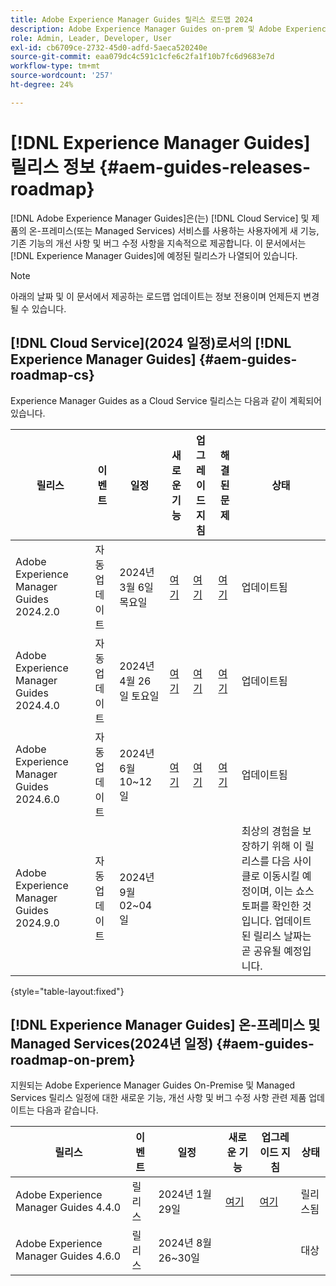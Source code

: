 ```yaml
---
title: Adobe Experience Manager Guides 릴리스 로드맵 2024
description: Adobe Experience Manager Guides on-prem 및 Adobe Experience Manager Guides as a Cloud Service 라이브 및 향후 릴리스에 대한 정보를 얻으십시오
role: Admin, Leader, Developer, User
exl-id: cb6709ce-2732-45d0-adfd-5aeca520240e
source-git-commit: eaa079dc4c591c1cfe6c2fa1f10b7fc6d9683e7d
workflow-type: tm+mt
source-wordcount: '257'
ht-degree: 24%

---
```


# [!DNL Experience Manager Guides] 릴리스 정보 {#aem-guides-releases-roadmap}

[!DNL Adobe Experience Manager Guides]은(는) [!DNL Cloud Service] 및 제품의 온-프레미스(또는 Managed Services) 서비스를 사용하는 사용자에게 새 기능, 기존 기능의 개선 사항 및 버그 수정 사항을 지속적으로 제공합니다. 이 문서에서는 [!DNL Experience Manager Guides]에 예정된 릴리스가 나열되어 있습니다.

>[!NOTE]
>
>아래의 날짜 및 이 문서에서 제공하는 로드맵 업데이트는 정보 전용이며 언제든지 변경될 수 있습니다.

## [!DNL Cloud Service](2024 일정)로서의 [!DNL Experience Manager Guides] {#aem-guides-roadmap-cs}

Experience Manager Guides as a Cloud Service 릴리스는 다음과 같이 계획되어 있습니다.

| 릴리스 | 이벤트 | 일정 | 새로운 기능 | 업그레이드 지침 | 해결된 문제 | 상태 |
|---|---|---|---|---|---|---|
| Adobe Experience Manager Guides 2024.2.0 | 자동 업데이트 | 2024년 3월 6일 목요일 | [여기](whats-new-2024-2-0.md) | [여기](upgrade-instructions-2024-2-0.md) | [여기](fixed-issues-2024-2-0.md) | 업데이트됨 |
| Adobe Experience Manager Guides 2024.4.0 | 자동 업데이트 | 2024년 4월 26일 토요일 | [여기](whats-new-2024-04-0.md) | [여기](upgrade-instructions-2024-04-0.md) | [여기](fixed-issues-2024-04-0.md) | 업데이트됨 |
| Adobe Experience Manager Guides 2024.6.0 | 자동 업데이트 | 2024년 6월 10~12일 | [여기](whats-new-2024-06-0.md) | [여기](upgrade-instructions-2024-06-0.md) | [여기](fixed-issues-2024-06-0.md) | 업데이트됨 |
| Adobe Experience Manager Guides 2024.9.0 | 자동 업데이트 | 2024년 9월 02~04일 |  |  |  | 최상의 경험을 보장하기 위해 이 릴리스를 다음 사이클로 이동시킬 예정이며, 이는 쇼스토퍼를 확인한 것입니다. 업데이트된 릴리스 날짜는 곧 공유될 예정입니다. |

{style="table-layout:fixed"}

## [!DNL Experience Manager Guides] 온-프레미스 및 Managed Services(2024년 일정) {#aem-guides-roadmap-on-prem}

지원되는 Adobe Experience Manager Guides On-Premise 및 Managed Services 릴리스 일정에 대한 새로운 기능, 개선 사항 및 버그 수정 사항 관련 제품 업데이트는 다음과 같습니다.

| 릴리스 | 이벤트 | 일정 | 새로운 기능 | 업그레이드 지침 | 상태 |
|---|---|---|---|---|---|
| Adobe Experience Manager Guides 4.4.0 | 릴리스 | 2024년 1월 29일 | [여기](whats-new-4-4.md) | [여기](upgrade-instructions-4-4.md) | 릴리스됨 |
| Adobe Experience Manager Guides 4.6.0 | 릴리스 | 2024년 8월 26~30일 |  |  | 대상 |
